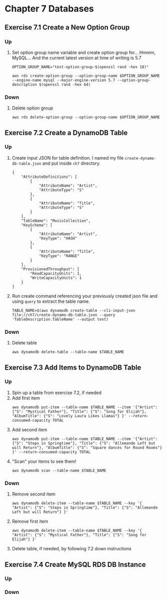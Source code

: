 # Chapter 7 Databases

## Exercise 7.1 Create a New Option Group
### Up
1. Set option group name variable and create option group for... Hmmm, MySQL... And the current latest version at time of writing is 5.7
    ```
    OPTION_GROUP_NAME="test-option-group-$(openssl rand -hex 18)"

    aws rds create-option-group --option-group-name $OPTION_GROUP_NAME --engine-name mysql --major-engine-version 5.7 --option-group-description $(openssl rand -hex 64)
    ```

### Down
1. Delete option group
    ```
    aws rds delete-option-group --option-group-name $OPTION_GROUP_NAME
    ```

## Exercise 7.2 Create a DynamoDB Table
### Up
1. Create input JSON for table definition. I named my file `create-dynamo-db-table.json` and put inside `ch7` directory.
    ```
    {
        "AttributeDefinitions": [
            {
                "AttributeName": "Artist",
                "AttributeType": "S"
            },
            {
                "AttributeName": "Title",
                "AttributeType": "S"
            }
        ],
        "TableName": "MusicCollection",
        "KeySchema": [
            {
                "AttributeName": "Artist",
                "KeyType": "HASH"
            },
            {
                "AttributeName": "Title",
                "KeyType": "RANGE"
            }
        ],
        "ProvisionedThroughput": {
            "ReadCapacityUnits": 1,
            "WriteCapacityUnits": 1
        }
    }
    ```
1. Run create command referencing your previously created json file and using `query` to extract the table name.
    ```
    TABLE_NAME=$(aws dynamodb create-table --cli-input-json file://ch7/create-dynamo-db-table.json --query 'TableDescription.TableName' --output text)
    ```
### Down
1. Delete table
    ```
    aws dynamodb delete-table --table-name $TABLE_NAME
    ```

## Exercise 7.3 Add Items to DynamoDB Table
### Up
1. Spin up a table from exercise 7.2, if needed
1. Add first item
    ```
    aws dynamodb put-item --table-name $TABLE_NAME --item '{"Artist": {"S": "Mystical Father"}, "Title": {"S": "Song for Elijah"}, "AlbumTitle": {"S": "Lovely Laura Likes Llamas"} }' --return-consumed-capacity TOTAL
    ```
1. Add second item
    ```
    aws dynamodb put-item --table-name $TABLE_NAME --item '{"Artist": {"S": "Steps in Springtime"}, "Title": {"S": "Allemande Left but will Return"}, "AlbumTitle": {"S": "Square dances for Round Rooms"} }' --return-consumed-capacity TOTAL
    ```
1. "Scan" your items to see them!
    ```
    aws dynamodb scan --table-name $TABLE_NAME
    ```
### Down
1. Remove second item
    ```
    aws dynamodb delete-item --table-name $TABLE_NAME --key '{ "Artist": {"S": "Steps in Springtime"}, "Title": {"S": "Allemande Left but will Return"} }'
    ```
1. Remove first item
    ```
    aws dynamodb delete-item --table-name $TABLE_NAME --key '{ "Artist": {"S": "Mystical Father"}, "Title": {"S": "Song for Elijah"} }'
    ```
1. Delete table, if needed, by following 7.2 down instructions

## Exercise 7.4 Create MySQL RDS DB Instance
### Up
### Down

